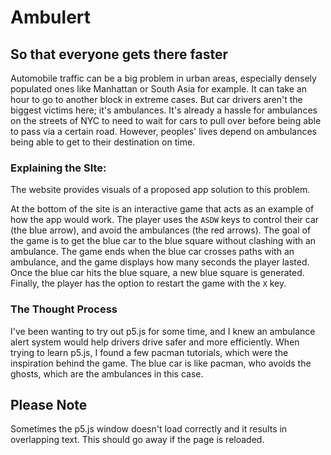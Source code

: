 # Ambulert
## So that everyone gets there faster

Automobile traffic can be a big problem in urban areas, especially densely populated ones like Manhattan or South Asia for example. It can take an hour to go to another block in extreme cases. But car drivers aren't the biggest victims here; it's ambulances. It's already a hassle for ambulances on the streets of NYC to need to wait for cars to pull over before being able to pass via a certain road. However, peoples' lives depend on ambulances being able to get to their destination on time. 

### Explaining the SIte:

The website provides visuals of a proposed app solution to this problem. 

At the bottom of the site is an interactive game that acts as an example of how the app would work. The player uses the `ASDW` keys to control their car (the blue arrow), and avoid the ambulances (the red arrows). The goal of the game is to get the blue car to the blue square without clashing with an ambulance. The game ends when the blue car crosses paths with an ambulance, and the game displays how many seconds the player lasted. Once the blue car hits the blue square, a new blue square is generated. Finally, the player has the option to restart the game with the `X` key. 

### The Thought Process

I've been wanting to try out p5.js for some time, and I knew an ambulance alert system would help drivers drive safer and more efficiently. When trying to learn p5.js, I found a few pacman tutorials, which were the inspiration behind the game. The blue car is like pacman, who avoids the ghosts, which are the ambulances in this case.

## Please Note

Sometimes the p5.js window doesn't load correctly and it results in overlapping text. This should go away if the page is reloaded.
